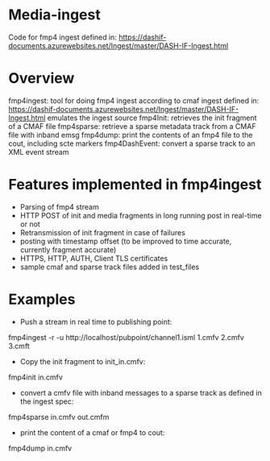 # Media-ingest
Code for fmp4 ingest defined in:
https://dashif-documents.azurewebsites.net/Ingest/master/DASH-IF-Ingest.html

# Overview 

fmp4ingest: tool for doing fmp4 ingest according to cmaf ingest defined in: 
https://dashif-documents.azurewebsites.net/Ingest/master/DASH-IF-Ingest.html
emulates the ingest source
fmp4Init: retrieves the init fragment of a CMAF file 
fmp4sparse: retrieve a sparse metadata track from a CMAF file with inband emsg
fmp4dump: print the contents of an fmp4 file to the cout, including scte markers 
fmp4DashEvent: convert a sparse track to an XML event stream


# Features implemented in fmp4ingest

- Parsing of fmp4 stream
- HTTP POST of init and media fragments in long running post in real-time or not
- Retransmission of init fragment in case of failures
- posting with timestamp offset (to be improved to time accurate, currently fragment accurate)
- HTTPS, HTTP, AUTH, Client TLS certificates
- sample cmaf and sparse track files added in test_files

# Examples 

- Push a stream in real time to publishing point: 

fmp4ingest -r -u http://localhost/pubpoint/channel1.isml 1.cmfv 2.cmfv 3.cmft 

- Copy the init fragment to init_in.cmfv:

fmp4init in.cmfv  

- convert a cmfv file with inband messages to a sparse track as defined in the ingest spec:

fmp4sparse in.cmfv out.cmfm  

- print the content of a cmaf or fmp4 to cout:

fmp4dump in.cmfv  




